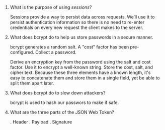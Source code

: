 1. What is the purpose of using _sessions_?

    Sessions provide a way to persist data across requests. We’ll use it to persist authentication information so there is no need to re-enter credentials on every new request the client makes to the server.

1. What does bcrypt do to help us store passwords in a secure manner.

    bcrypt generates a random salt. A "cost" factor has been pre-configured. Collect a password.

    Derive an encryption key from the password using the salt and cost factor. Use it to encrypt a well-known string. Store the cost, salt, and cipher text. Because these three elements have a known length, it's easy to concatenate them and store them in a single field, yet be able to split them apart later.

1. What does bcrypt do to slow down attackers?

    bcrypt is used to hash our passwors to make if safe.

1. What are the three parts of the JSON Web Token?

    . Header
    . Payload
    . Signature